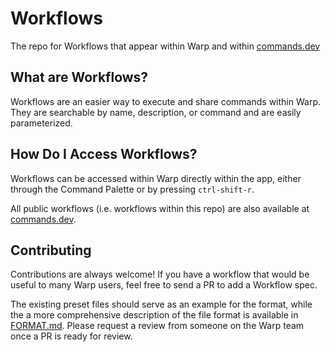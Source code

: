 # Workflows

The repo for Workflows that appear within Warp and within [commands.dev](https://www.commands.dev/)

## What are Workflows?

Workflows are an easier way to execute and share commands within Warp. They are searchable by name, description, or command and are easily parameterized.

## How Do I Access Workflows?

Workflows can be accessed within Warp directly within the app, either through the Command Palette or by pressing `ctrl-shift-r`.

All public workflows (i.e. workflows within this repo) are also available at [commands.dev](https://www.commands.dev/).

## Contributing

Contributions are always welcome! If you have a workflow that would be useful to many Warp users, feel free to send a PR to add a Workflow spec.

The existing preset files should serve as an example for the format, while the a more comprehensive description of the file format is available in [FORMAT.md](FORMAT.md). Please request a review from someone on the Warp team once a PR is ready for review.
